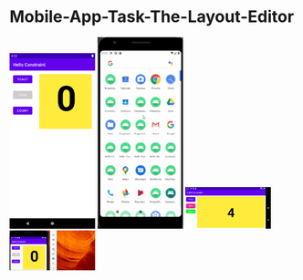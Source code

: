 # Mobile-App-Task-The-Layout-Editor

<img src="Homework.png" width="150">

<img src="Homeworkg.gif" width="150">

<img src="Homework2.png" width="150">

<img src="Homework2g.gif" width="150">
